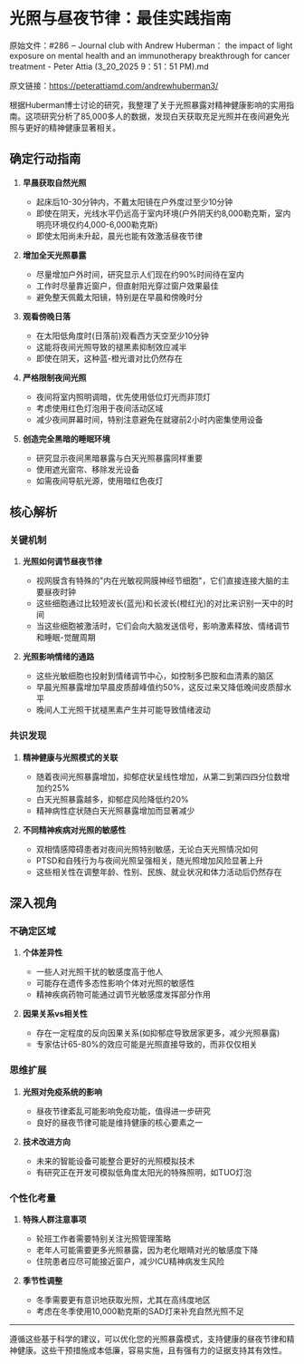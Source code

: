 # 光照与昼夜节律：最佳实践指南

原始文件：#286 ‒ Journal club with Andrew Huberman： the impact of light exposure on mental health and an immunotherapy breakthrough for cancer treatment - Peter Attia (3_20_2025 9：51：51 PM).md

原文链接：https://peterattiamd.com/andrewhuberman3/

根据Huberman博士讨论的研究，我整理了关于光照暴露对精神健康影响的实用指南。这项研究分析了85,000多人的数据，发现白天获取充足光照并在夜间避免光照与更好的精神健康显著相关。

## 确定行动指南

1. **早晨获取自然光照**
   - 起床后10-30分钟内，不戴太阳镜在户外度过至少10分钟
   - 即使在阴天，光线水平仍远高于室内环境(户外阴天约8,000勒克斯，室内明亮环境仅约4,000-6,000勒克斯)
   - 即使太阳尚未升起，晨光也能有效激活昼夜节律

2. **增加全天光照暴露**
   - 尽量增加户外时间，研究显示人们现在约90%时间待在室内
   - 工作时尽量靠近窗户，但直射阳光穿过窗户效果最佳
   - 避免整天佩戴太阳镜，特别是在早晨和傍晚时分

3. **观看傍晚日落**
   - 在太阳低角度时(日落前)观看西方天空至少10分钟
   - 这能将夜间光照导致的褪黑素抑制效应减半
   - 即使在阴天，这种蓝-橙光谱对比仍然存在

4. **严格限制夜间光照**
   - 夜间将室内照明调暗，优先使用低位灯光而非顶灯
   - 考虑使用红色灯泡用于夜间活动区域
   - 减少夜间屏幕时间，特别注意避免在就寝前2小时内密集使用设备

5. **创造完全黑暗的睡眠环境**
   - 研究显示夜间黑暗暴露与白天光照暴露同样重要
   - 使用遮光窗帘、移除发光设备
   - 如需夜间导航光源，使用暗红色夜灯

## 核心解析

### 关键机制

1. **光照如何调节昼夜节律**
   - 视网膜含有特殊的"内在光敏视网膜神经节细胞"，它们直接连接大脑的主要昼夜时钟
   - 这些细胞通过比较短波长(蓝光)和长波长(橙红光)的对比来识别一天中的时间
   - 当这些细胞被激活时，它们会向大脑发送信号，影响激素释放、情绪调节和睡眠-觉醒周期

2. **光照影响情绪的通路**
   - 这些光敏细胞也投射到情绪调节中心，如控制多巴胺和血清素的脑区
   - 早晨光照暴露增加早晨皮质醇峰值约50%，这反过来又降低晚间皮质醇水平
   - 晚间人工光照干扰褪黑素产生并可能导致情绪波动

### 共识发现

1. **精神健康与光照模式的关联**
   - 随着夜间光照暴露增加，抑郁症状呈线性增加，从第二到第四四分位数增加约25%
   - 白天光照暴露越多，抑郁症风险降低约20%
   - 精神病性症状随白天光照暴露增加而显著减少

2. **不同精神疾病对光照的敏感性**
   - 双相情感障碍患者对夜间光照特别敏感，无论白天光照情况如何
   - PTSD和自残行为与夜间光照呈强相关，随光照增加风险显著上升
   - 这些相关性在调整年龄、性别、民族、就业状况和体力活动后仍然存在

## 深入视角

### 不确定区域

1. **个体差异性**
   - 一些人对光照干扰的敏感度高于他人
   - 可能存在遗传多态性影响个体对光照的敏感性
   - 精神疾病药物可能通过调节光敏感度发挥部分作用

2. **因果关系vs相关性**
   - 存在一定程度的反向因果关系(如抑郁症导致居家更多，减少光照暴露)
   - 专家估计65-80%的效应可能是光照直接导致的，而非仅仅相关

### 思维扩展

1. **光照对免疫系统的影响**
   - 昼夜节律紊乱可能影响免疫功能，值得进一步研究
   - 良好的昼夜节律可能是维持健康的核心要素之一

2. **技术改进方向**
   - 未来的智能设备可能整合更好的光照模拟技术
   - 有研究正在开发可模拟低角度太阳光的特殊照明，如TUO灯泡

### 个性化考量

1. **特殊人群注意事项**
   - 轮班工作者需要特别关注光照管理策略
   - 老年人可能需要更多光照暴露，因为老化眼睛对光的敏感度下降
   - 住院患者应尽可能接近窗户，减少ICU精神病发生风险

2. **季节性调整**
   - 冬季需要更有意识地获取光照，尤其在高纬度地区
   - 考虑在冬季使用10,000勒克斯的SAD灯来补充自然光照不足

---

遵循这些基于科学的建议，可以优化您的光照暴露模式，支持健康的昼夜节律和精神健康。这些干预措施成本低廉，容易实施，且有强有力的证据支持其有效性。